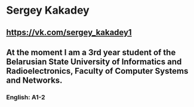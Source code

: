 # Sergey Kakadey

## https://vk.com/sergey_kakadey1

## At the moment I am a 3rd year student of the Belarusian State University of Informatics and Radioelectronics, Faculty of Computer Systems and Networks.

### English: A1-2
